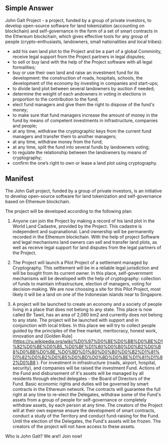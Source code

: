 ## Simple Answer

John Galt Project - a project, funded by a group of private investors, to develop open-source software for land tokenization (accounting on blockchain) and self-governance in the form of a set of smart contracts in the Ethereum blockchain, which gives effective tools for any group of people (crypto-enthusiasts, landowners, small nationalities and local tribes):
- add his own land plot to the Project and be a part of a global Comminity, receive legal support from the Project partners in legal disputes;
- to sell or buy land with the help of the Project software with all legal formalities;
- buy or use their own land and raise an investment fund for its development: the construction of roads, hospitals, schools, the development of the economy by investing in companies and start-ups;
- to divide land plot between several landowners by auction if needed;
- determine the weight of each andowners in voting in elections in proportion to the contribution to the fund;
- elect fund managers and give them the right to dispose of the fund's money;
- to make sure that fund managers increase the amount of money in the fund by means of competent investments in infrastructure, companies and people;
- at any time, withdraw the cryptographic keys from the current fund managers and transfer them to another managers;
- at any time, withdraw money from the fund;
- at any time, split the fund into several funds by landowners voting;
- to regulate the relationship between the landowners by means of cryptography;
- confirm the one’s right to own or lease a land plot using cryptography.

## Manifest

The John Galt project, funded by a group of private investors, is an initiative to develop open-source software for land tokenization and self-governance based on Ethereum blockchain.

The project will be developed according to the following plan:

1. Anyone can join the Project by making a record of his land plot in the World Land Cadastre, provided by the Project. This cadastre is independent and supranational. Land ownership  will be permanently recorded in the Ethereum blockchain. With the help of project Software and legal mechanisms land owners can sell and transfer land plots, as well as receive legal support for land disputes from the legal partners of the Project.

2. The Project will launch a Pilot Project of a settlement managed by Cryptography. This settlement will be in a reliable legal jurisdiction and will be bought from its current owner. In this place, self-government mechanisms will be developed with the help of cryptography: collection of funds to maintain infrastructure, election of managers, voting for decision-making. We are now choosing a site for this Pilot Project, most likely it will be a land on one of the Indonesian islands near to Singapore.

3. A project will be launched to create an economy and a society of people living in a place that does not belong to any state. This place is now called Bir Tawil, has an area of 2,060 km2 and currently does not belong to any state. The project will be launched with support and in conjunction with local tribes. In this place we will try to collect people guided by the principles of the free market, meritocracy, honest work, innovation and [Golden Rule] (https://ru.wikipedia.org/wiki/%D0%97%D0%BE%D0%BB%D0%BE%D1%82%D0%BE%D0%B5_%D0%BF%D1%80%D0%B0%D0%B2%D0%B8%D0%BB%D0%BE_%D0%BD%D1%80%D0%B0%D0%B2%D1%81%D1%82%D0%B2%D0%B5%D0%BD%D0%BD%D0%BE%D1%81%D1%82%D0%B8 ). For investment in infrastructure (roads, airport, hospital, security), and companies will be raised the investment Fund. Actions of the Fund and disbursement of it's assets will be managed by all residents through elected delegates - the Board of Directors of the Fund. Basic economic rights and duties will be governed by smart contracts in the Ethereum network. The contracts will guarantee the full right at any time to re-elect the Delegates, withdraw some of the Fund's assets from a group of people for self-governance or completely withdraw assets, by each person at any time. The creators of the Project will at their own expense ensure the development of smart contracts, conduct a study of the Territory and conduct fund-raising for the Fund. Until the election of the Delegates, the Fund's assets will be frozen. The creators of the project will not have access to these assets.

Who is John Galt? We are!! Join now!
